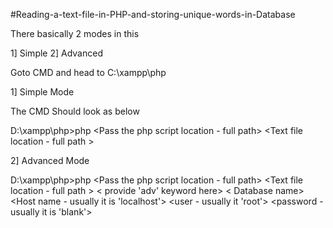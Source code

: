 #Reading-a-text-file-in-PHP-and-storing-unique-words-in-Database

There basically 2 modes in this

1] Simple
2] Advanced

Goto CMD and head to C:\xampp\php

1] Simple Mode

The CMD Should look as below

D:\xampp\php>php <Pass the php script location - full path> <Text file location  - full path >

2] Advanced Mode

D:\xampp\php>php <Pass the php script location - full path> <Text file location  - full path > < provide 'adv' keyword here> < Database name> <Host name - usually it is 'localhost'> <user - usually it 'root'> <password - usually it is 'blank'>
